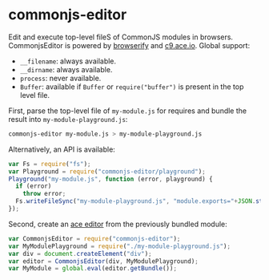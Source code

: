 # commonjs-editor

Edit and execute top-level fileS of CommonJS modules in browsers.
CommonjsEditor is powered by [browserify](http://browserify.org) and [c9.ace.io](https://ace.c9.io).
Global support:
* `__filename`: always available.
* `__dirname`: always available.
* `process`: never available.
* `Buffer`: available if `Buffer` or `require("buffer")` is present in the top level file.

First, parse the top-level file of `my-module.js` for requires and bundle the result into `my-module-playground.js`:

```sh
commonjs-editor my-module.js > my-module-playground.js
```

Alternatively, an API is available:

```js
var Fs = require("fs");
var Playground = require("commonjs-editor/playground");
Playground("my-module.js", function (error, playground) {
  if (error)
    throw error;
  Fs.writeFileSync("my-module-playground.js", "module.exports="+JSON.stringify(playground), {encoding:"utf8"});
});
```

Second, create an [ace editor](https://ace.c9.io/#nav=api&api=editor) from the previously bundled module:

```js
var CommonjsEditor = require("commonjs-editor");
var MyModulePlayground = require("./my-module-playground.js");
var div = document.createElement("div");
var editor = CommonjsEditor(div, MyModulePlayground);
var MyModule = global.eval(editor.getBundle());
```